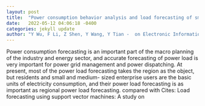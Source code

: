 ```yaml
---
layout: post
title:  "Power consumption behavior analysis and load forecasting of smart grid"
date:   2022-05-12 04:06:18 -0400
categories: jekyll update
author: "Y Wu, F Li, Z Shen, Y Wang, Y Tian -  on Electronic Information Engineering, Big Data , 2022"
---
```

Power consumption forecasting is an important part of the macro planning of the industry and energy sector, and accurate forecasting of power load is very important for power grid management and power dispatching. At present, most of the power load forecasting takes the region as the object, but residents and small and medium- sized enterprise users are the basic units of electricity consumption, and their power load forecasting is as important as regional power load forecasting. compared with Cites: Load forecasting using support vector machines: A study on